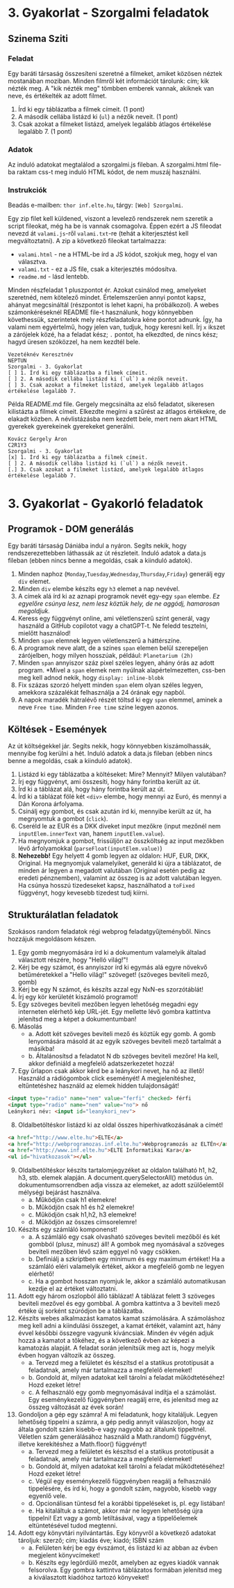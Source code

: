 # 3. Gyakorlat - Szorgalmi feladatok
## Szinema Sziti
### Feladat
Egy baráti társaság összesíteni szeretné a filmeket, amiket közösen néztek mostanában moziban. Minden filmről két információt tárolunk: cím; kik nézték meg. A "kik nézték meg" tömbben emberek vannak, akiknek van neve, és értékelték az adott filmet.

1. Írd ki egy táblázatba a filmek címeit. (1 pont)
2. A második cellába listázd ki (`ul`) a nézők neveit. (1 pont)
3. Csak azokat a filmeket listázd, amelyek legalább átlagos értékelése legalább 7. (1 pont)

### Adatok
Az induló adatokat megtalálod a szorgalmi.js fileban. A szorgalmi.html file-ba raktam css-t meg induló HTML kódot, de nem muszáj használni.

### Instrukciók
Beadás e-mailben: `thor inf.elte.hu`, tárgy: `[Web] Szorgalmi`.

Egy zip filet kell küldened, viszont a levelező rendszerek nem szeretik a script fileokat, még ha be is vannak csomagolva. Éppen ezért a JS fileodat nevezd át `valami.js`-ről `valami.txt`-re (tehát a kiterjesztést kell megváltoztatni). A zip a következő fileokat tartalmazza:
- `valami.html` - ne a HTML-be írd a JS kódot, szokjuk meg, hogy el van választva.
- `valami.txt` - ez a JS file, csak a kiterjesztés módosítva.
- `readme.md` - lásd lentebb. 

Minden részfeladat 1 pluszpontot ér. Azokat csinálod meg, amelyeket szeretnéd, nem kötelező mindet. Értelemszerűen annyi pontot kapsz, ahányat megcsináltál (részpontot is lehet kapni, ha próbálkozol). A webes számonkéréseknél README file-t használunk, hogy könnyebben követhessük, szerintetek mely részfeladatokra kéne pontot adnunk. Így, ha valami nem egyértelmű, hogy jelen van, tudjuk, hogy keresni kell. Írj `x` ikszet a zárójelek közé, ha a feladat kész; `.` pontot, ha elkezdted, de nincs kész; hagyd üresen szóközzel, ha nem kezdtél bele.

```
Vezetéknév Keresztnév
NEPTUN
Szorgalmi - 3. Gyakorlat
[ ] 1. Írd ki egy táblázatba a filmek címeit.
[ ] 2. A második cellába listázd ki (`ul`) a nézők neveit.
[ ] 3. Csak azokat a filmeket listázd, amelyek legalább átlagos értékelése legalább 7.
```

Példa README.md file. Gergely megcsinálta az első feladatot, sikeresen kilistázta a filmek címeit. Elkezdte megírni a szűrést az átlagos értékekre, de elakadt közben. A névlistázásba nem kezdett bele, mert nem akart HTML gyerekek gyerekeinek gyerekeket generálni.
```
Kovácz Gergely Áron
C2R1Y3
Szorgalmi - 3. Gyakorlat
[x] 1. Írd ki egy táblázatba a filmek címeit.
[ ] 2. A második cellába listázd ki (`ul`) a nézők neveit.
[.] 3. Csak azokat a filmeket listázd, amelyek legalább átlagos értékelése legalább 7.
```


# 3. Gyakorlat - Gyakorló feladatok

## Programok - DOM generálás
Egy baráti társaság Dániába indul a nyáron. Segíts nekik, hogy rendszerezettebben láthassák az út részleteit. Induló adatok a data.js fileban (ebben nincs benne a megoldás, csak a kiinduló adatok).

1. Minden naphoz (`Monday`,`Tuesday`,`Wednesday`,`Thursday`,`Friday`) generálj egy `div` elemet.
2. Minden `div` elembe készíts egy `h3` elemet a nap nevével.
3. A címek alá írd ki az aznapi programok nevét egy-egy `span` elembe. *Ez egyelőre csúnya lesz, nem lesz köztük hely, de ne aggódj, hamarosan megoldjuk.*
4. Keress egy függvényt online, ami véletlenszerű színt generál, vagy használd a GitHub copilotot vagy a chatGPT-t. Ne feledd tesztelni, mielőtt használod!
5. Minden `span` elemnek legyen véletlenszerű a háttérszíne.
6. A programok neve alatt, de a színes `span` elemen belül szerepeljen zárójelben, hogy milyen hosszúak, például: `Planetarium (2h)`
7. Minden `span` annyiszor száz pixel széles legyen, ahány órás az adott program. *Mivel a `span` elemek nem nyúlnak alapértelmezetten, css-ben meg kell adnod nekik, hogy `display: inline-blobk`
8. Fix százas szorzó helyett minden `span` elem olyan széles legyen, amekkora százalékát felhasználja a 24 órának egy napból.
9. A napok maradék hátralévő részét töltsd ki egy `span` elemmel, aminek a neve `Free time`. Minden `Free time` színe legyen azonos.

## Költések - Események
Az út költségekkel jár. Segíts nekik, hogy könnyebben kiszámolhassák, mennyibe fog kerülni a hét. Induló adatok a data.js fileban (ebben nincs benne a megoldás, csak a kiinduló adatok).

1. Listázd ki egy táblázatba a költéseket: Mire? Mennyit? Milyen valutában?
2. Írj egy függvényt, ami összesíti, hogy hány forintba került az út.
3. Írd ki a táblázat alá, hogy hány forintba került az út.
4. Írd ki a táblázat fölé két `<div>` elembe, hogy mennyi az Euró, és mennyi a Dán Korona árfolyama.
4. Csinálj egy gombot, és csak azután írd ki, mennyibe került az út, ha megnyomtuk a gombot (`click`).
5. Cseréld le az EUR és a DKK diveket input mezőkre (input mezőnél nem `inputElem.innerText` van, hanem `inputElem.value`).
6. Ha megnyomjuk a gombot, frissüljön az összköltség az input mezőkben lévő árfolyamokkal (`parseFloat(inputElem.value)`)
7. **Nehezebb!** Egy helyett 4 gomb legyen az oldalon: HUF, EUR, DKK, Original. Ha megnyomjuk valamelyiket, generáld ki újra a táblázatot, de minden ár legyen a megadott valutában (Original esetén pedig az eredeti pénznemben), valamint az összeg is az adott valutában legyen. Ha csúnya hosszú tizedeseket kapsz, használhatod a `toFixed` függvényt, hogy kevesebb tizedest tudj kiírni.

## Strukturálatlan feladatok
Szokásos random feladatok régi webprog feladatgyűjteményből. Nincs hozzájuk megoldásom készen.

1. Egy gomb megnyomására írd ki a dokumentum valamelyik általad választott részére, hogy "Helló világ!"!
2. Kérj be egy számot, és annyiszor írd ki egymás alá egyre növekvő betűméretekkel a "Hello világ!" szöveget! (szöveges beviteli mező, gomb)
3. Kérj be egy N számot, és készíts azzal egy NxN-es szorzótáblát!
4. Írj egy kör kerületét kiszámoló programot!
5. Egy szöveges beviteli mezőben legyen lehetőség megadni egy interneten elérhető kép URL-jét. Egy mellette lévő gombra kattintva jelenítsd meg a képet a dokumentumban!
6. Másolás
    - a. Adott két szöveges beviteli mező és köztük egy gomb. A gomb lenyomására másold át az egyik szöveges beviteli mező tartalmát a másikba!
    - b. Általánosítsd a feladatot N db szöveges beviteli mezőre! Ha kell, akkor definiáld a megfelelő adatszerkezetet hozzá!
7. Egy űrlapon csak akkor kérd be a leánykori nevet, ha nő az illető! Használd a rádiógombok click eseményét! A megjelenítéshez, eltűntetéshez használd az elemek hidden tulajdonságát!
```HTML
<input type="radio" name="nem" value="ferfi" checked> férfi
<input type="radio" name="nem" value="no"> nő
Leánykori név: <input id="leanykori_nev">
```
8. Oldalbetöltéskor listázd ki az oldal összes hiperhivatkozásának a címét!
```HTML
<a href="http://www.elte.hu">ELTE</a>
<a href="http://webprogramozas.inf.elte.hu">Webprogramozás az ELTÉn</a>
<a href="http://www.inf.elte.hu">ELTE Informatikai Kara</a>
<ul id="hivatkozasok"></ul>
```
9. Oldalbetöltéskor készíts tartalomjegyzéket az oldalon található h1, h2, h3, stb. elemek alapján. A document.querySelectorAll() metódus ún. dokumentumsorrendben adja vissza az elemeket, az adott szülőelemtől mélységi bejárást használva.
    - a. Működjön csak h1 elemekre!
    - b. Működjön csak h1 és h2 elemekre!
    - c. Működjön csak h1,h2, h3 elemekre!
    - d. Működjön az összes címsorelemre!
10. Készíts egy számláló komponenst!
    - a. A számláló egy csak olvasható szöveges beviteli mezőből és két gombból (plusz, mínusz) áll! A gombok meg nyomásával a szöveges beviteli mezőben lévő szám eggyel nő vagy csökken.
    - b. Definiálj a szkriptben egy minimum és egy maximum értéket! Ha a számláló eléri valamelyik értéket, akkor a megfelelő gomb ne legyen elérhető!
    - c. Ha a gombot hosszan nyomjuk le, akkor a számláló automatikusan kezdje el az értéket változtatni.
11. Adott egy három oszlopból álló táblázat! A táblázat felett 3 szöveges beviteli mezővel és egy gombbal. A gombra kattintva a 3 beviteli mező értéke új sorként szúródjon be a táblázatba.
12. Készíts webes alkalmazást kamatos kamat számolására. A számoláshoz meg kell adni a kiindulási összeget, a kamat értékét, valamint azt, hány évvel későbbi összegre vagyunk kíváncsiak. Minden év végén adjuk hozzá a kamatot a tőkéhez, és a következő évben az képezi a kamatozás alapját. A feladat során jelenítsük meg azt is, hogy melyik évben hogyan változik az összeg.
    - a. Tervezd meg a felületet és készítsd el a statikus prototípusát a feladatnak, amely már tartalmazza a megfelelő elemeket!
    - b. Gondold át, milyen adatokat kell tárolni a feladat működtetéséhez! Hozd ezeket létre!
    - c. A felhasználó egy gomb megnyomásával indítja el a számolást. Egy eseménykezelő függvényben reagálj erre, és jelenítsd meg az összeg változását az évek során!
13. Gondoljon a gép egy számra! A mi feladatunk, hogy kitaláljuk. Legyen lehetőség tippelni a számra, a gép pedig annyit válaszoljon, hogy az általa gondolt szám kisebb-e vagy nagyobb az általunk tippeltnél. Véletlen szám generálásához használd a Math.random() függvényt, illetve kerekítéshez a Math.floor() függvényt!
    - a. Tervezd meg a felületet és készítsd el a statikus prototípusát a feladatnak, amely már tartalmazza a megfelelő elemeket!
    - b. Gondold át, milyen adatokat kell tárolni a feladat működtetéséhez! Hozd ezeket létre!
    - c. Végül egy eseménykezelő függvényben reagálj a felhasználó tippelésére, és írd ki, hogy a gondolt szám, nagyobb, kisebb vagy egyenlő vele.
    - d. Opcionálisan tüntesd fel a korábbi tippeléseket is, pl. egy listában!
    - e. Ha kitaláltuk a számot, akkor már ne legyen lehetőség újra tippelni! Ezt vagy a gomb letiltásával, vagy a tippelőelemek eltüntetésével tudod megtenni.
14. Adott egy könyvtári nyilvántartás. Egy könyvről a következő adatokat tároljuk: szerző; cím; kiadás éve; kiadó; ISBN szám
    - a. Felületen kérj be egy évszámot, és listázd ki az abban az évben megjelent könyvcímeket!
    - b. Készíts egy legördülő mezőt, amelyben az egyes kiadók vannak felsorolva. Egy gombra kattintva táblázatos formában jelenítsd meg a kiválasztott kiadóhoz tartozó könyveket!